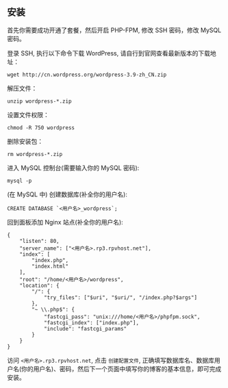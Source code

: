 ## 安装
首先你需要成功开通了套餐，然后开启 PHP-FPM, 修改 SSH 密码，修改 MySQL 密码。

登录 SSH, 执行以下命令下载 WordPress, 请自行到官网查看最新版本的下载地址：

    wget http://cn.wordpress.org/wordpress-3.9-zh_CN.zip

解压文件：

    unzip wordpress-*.zip

设置文件权限：

    chmod -R 750 wordpress

删除安装包：

    rm wordpress-*.zip

进入 MySQL 控制台(需要输入你的 MySQL 密码):

    mysql -p

(在 MySQL 中) 创建数据库(补全你的用户名):

    CREATE DATABASE `<用户名>_wordpress`;

回到面板添加 Nginx 站点(补全你的用户名):

    {
        "listen": 80,
        "server_name": ["<用户名>.rp3.rpvhost.net"],
        "index": [
            "index.php",
            "index.html"
        ],
        "root": "/home/<用户名>/wordpress",
        "location": {
            "/": {
                "try_files": ["$uri", "$uri/", "/index.php?$args"]
            },
            "~ \\.php$": {
                "fastcgi_pass": "unix:///home/<用户名>/phpfpm.sock",
                "fastcgi_index": ["index.php"],
                "include": "fastcgi_params"
            }
        }
    }

访问 `<用户名>.rp3.rpvhost.net`, 点击 `创建配置文件`, 正确填写数据库名、数据库用户名(你的用户名)、密码，然后下一个页面中填写你的博客的基本信息，即可完成安装。
